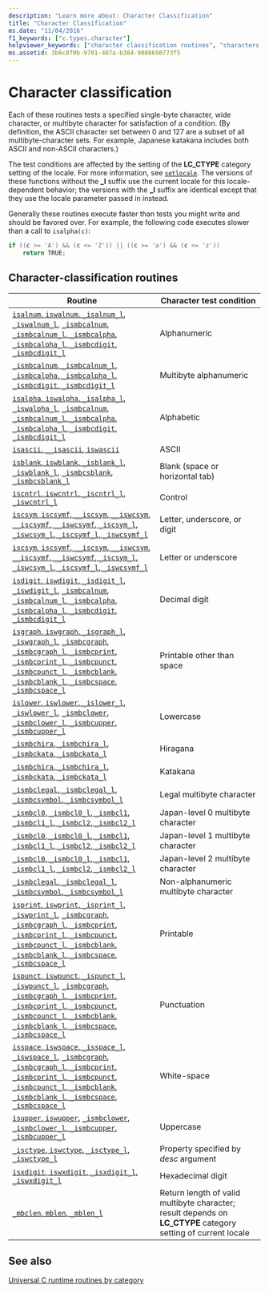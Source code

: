 ```yaml
---
description: "Learn more about: Character Classification"
title: "Character Classification"
ms.date: "11/04/2016"
f1_keywords: ["c.types.character"]
helpviewer_keywords: ["character classification routines", "characters, testing"]
ms.assetid: 3b6c8f0b-9701-407a-b384-9086698773f5
---
```

# Character classification

Each of these routines tests a specified single-byte character, wide character, or multibyte character for satisfaction of a condition. (By definition, the ASCII character set between 0 and 127 are a subset of all multibyte-character sets. For example, Japanese katakana includes both ASCII and non-ASCII characters.)

The test conditions are affected by the setting of the **LC_CTYPE** category setting of the locale. For more information, see [`setlocale`](./reference/setlocale-wsetlocale.md). The versions of these functions without the **_l** suffix use the current locale for this locale-dependent behavior; the versions with the **_l** suffix are identical except that they use the locale parameter passed in instead.

Generally these routines execute faster than tests you might write and should be favored over. For example, the following code executes slower than a call to `isalpha(c)`:

```C
if ((c >= 'A') && (c <= 'Z')) || ((c >= 'a') && (c <= 'z'))
    return TRUE;
```

## Character-classification routines

|Routine|Character test condition|
|-------------|------------------------------|
|[`isalnum`, `iswalnum`, `_isalnum_l`, `_iswalnum_l`](./reference/isalnum-iswalnum-isalnum-l-iswalnum-l.md), [`_ismbcalnum`, `_ismbcalnum_l`, `_ismbcalpha`, `_ismbcalpha_l`, `_ismbcdigit`, `_ismbcdigit_l`](./reference/ismbcalnum-functions.md)|Alphanumeric|
|[`_ismbcalnum`, `_ismbcalnum_l`, `_ismbcalpha`, `_ismbcalpha_l`, `_ismbcdigit`, `_ismbcdigit_l`](./reference/ismbcalnum-functions.md)|Multibyte alphanumeric|
|[`isalpha`, `iswalpha`, `_isalpha_l`, `_iswalpha_l`](./reference/isalpha-iswalpha-isalpha-l-iswalpha-l.md), [`_ismbcalnum`, `_ismbcalnum_l`, `_ismbcalpha`, `_ismbcalpha_l`, `_ismbcdigit`, `_ismbcdigit_l`](./reference/ismbcalnum-functions.md)|Alphabetic|
|[`isascii`, `__isascii`, `iswascii`](./reference/isascii-isascii-iswascii.md)|ASCII|
|[`isblank`, `iswblank`, `_isblank_l`, `_iswblank_l`](./reference/isblank-iswblank-isblank-l-iswblank-l.md), [`_ismbcsblank`, `_ismbcsblank_l`](./reference/ismbcgraph-functions.md)|Blank (space or horizontal tab)|
|[`iscntrl`, `iswcntrl`, `_iscntrl_l`, `_iswcntrl_l`](./reference/iscntrl-iswcntrl-iscntrl-l-iswcntrl-l.md)|Control|
|[`iscsym`, `iscsymf`, `__iscsym`, `__iswcsym`, `__iscsymf`, `__iswcsymf`, `_iscsym_l`, `_iswcsym_l`, `_iscsymf_l`, `_iswcsymf_l`](./reference/iscsym-functions.md)|Letter, underscore, or digit|
|[`iscsym`, `iscsymf`, `__iscsym`, `__iswcsym`, `__iscsymf`, `__iswcsymf`, `_iscsym_l`, `_iswcsym_l`, `_iscsymf_l`, `_iswcsymf_l`](./reference/iscsym-functions.md)|Letter or underscore|
|[`isdigit`, `iswdigit`, `_isdigit_l`, `_iswdigit_l`](./reference/isdigit-iswdigit-isdigit-l-iswdigit-l.md), [`_ismbcalnum`, `_ismbcalnum_l`, `_ismbcalpha`, `_ismbcalpha_l`, `_ismbcdigit`, `_ismbcdigit_l`](./reference/ismbcalnum-functions.md)|Decimal digit|
|[`isgraph`, `iswgraph`, `_isgraph_l`, `_iswgraph_l`](./reference/isgraph-iswgraph-isgraph-l-iswgraph-l.md), [`_ismbcgraph`, `_ismbcgraph_l`, `_ismbcprint`, `_ismbcprint_l`, `_ismbcpunct`, `_ismbcpunct_l`, `_ismbcblank`, `_ismbcblank_l`, `_ismbcspace`, `_ismbcspace_l`](./reference/ismbcgraph-functions.md)|Printable other than space|
|[`islower`, `iswlower`, `_islower_l`, `_iswlower_l`](./reference/islower-iswlower-islower-l-iswlower-l.md), [`_ismbclower`, `_ismbclower_l`, `_ismbcupper`, `_ismbcupper_l`](./reference/ismbclower-ismbclower-l-ismbcupper-ismbcupper-l.md)|Lowercase|
|[`_ismbchira`, `_ismbchira_l`, `_ismbckata`, `_ismbckata_l`](./reference/ismbchira-ismbchira-l-ismbckata-ismbckata-l.md)|Hiragana|
|[`_ismbchira`, `_ismbchira_l`, `_ismbckata`, `_ismbckata_l`](./reference/ismbchira-ismbchira-l-ismbckata-ismbckata-l.md)|Katakana|
|[`_ismbclegal`, `_ismbclegal_l`, `_ismbcsymbol`, `_ismbcsymbol_l`](./reference/ismbclegal-ismbclegal-l-ismbcsymbol-ismbcsymbol-l.md)|Legal multibyte character|
|[`_ismbcl0`, `_ismbcl0_l`, `_ismbcl1`, `_ismbcl1_l`, `_ismbcl2`, `_ismbcl2_l`](./reference/ismbcl0-ismbcl0-l-ismbcl1-ismbcl1-l-ismbcl2-ismbcl2-l.md)|Japan-level 0 multibyte character|
|[`_ismbcl0`, `_ismbcl0_l`, `_ismbcl1`, `_ismbcl1_l`, `_ismbcl2`, `_ismbcl2_l`](./reference/ismbcl0-ismbcl0-l-ismbcl1-ismbcl1-l-ismbcl2-ismbcl2-l.md)|Japan-level 1 multibyte character|
|[`_ismbcl0`, `_ismbcl0_l`, `_ismbcl1`, `_ismbcl1_l`, `_ismbcl2`, `_ismbcl2_l`](./reference/ismbcl0-ismbcl0-l-ismbcl1-ismbcl1-l-ismbcl2-ismbcl2-l.md)|Japan-level 2 multibyte character|
|[`_ismbclegal`, `_ismbclegal_l`, `_ismbcsymbol`, `_ismbcsymbol_l`](./reference/ismbclegal-ismbclegal-l-ismbcsymbol-ismbcsymbol-l.md)|Non-alphanumeric multibyte character|
|[`isprint`, `iswprint`, `_isprint_l`, `_iswprint_l`](./reference/isprint-iswprint-isprint-l-iswprint-l.md), [`_ismbcgraph`, `_ismbcgraph_l`, `_ismbcprint`, `_ismbcprint_l`, `_ismbcpunct`, `_ismbcpunct_l`, `_ismbcblank`, `_ismbcblank_l`, `_ismbcspace`, `_ismbcspace_l`](./reference/ismbcgraph-functions.md)|Printable|
|[`ispunct`, `iswpunct`, `_ispunct_l`, `_iswpunct_l`](./reference/ispunct-iswpunct-ispunct-l-iswpunct-l.md), [`_ismbcgraph`, `_ismbcgraph_l`, `_ismbcprint`, `_ismbcprint_l`, `_ismbcpunct`, `_ismbcpunct_l`, `_ismbcblank`, `_ismbcblank_l`, `_ismbcspace`, `_ismbcspace_l`](./reference/ismbcgraph-functions.md)|Punctuation|
|[`isspace`, `iswspace`, `_isspace_l`, `_iswspace_l`](./reference/isspace-iswspace-isspace-l-iswspace-l.md), [`_ismbcgraph`, `_ismbcgraph_l`, `_ismbcprint`, `_ismbcprint_l`, `_ismbcpunct`, `_ismbcpunct_l`, `_ismbcblank`, `_ismbcblank_l`, `_ismbcspace`, `_ismbcspace_l`](./reference/ismbcgraph-functions.md)|White-space|
|[`isupper`, `iswupper`](./reference/isupper-isupper-l-iswupper-iswupper-l.md), [`_ismbclower`, `_ismbclower_l`, `_ismbcupper`, `_ismbcupper_l`](./reference/ismbclower-ismbclower-l-ismbcupper-ismbcupper-l.md)|Uppercase|
|[`_isctype`, `iswctype`, `_isctype_l`, `_iswctype_l`](./reference/isctype-iswctype-isctype-l-iswctype-l.md)|Property specified by *desc* argument|
|[`isxdigit`, `iswxdigit`, `_isxdigit_l`, `_iswxdigit_l`](./reference/isxdigit-iswxdigit-isxdigit-l-iswxdigit-l.md)|Hexadecimal digit|
|[`_mbclen`, `mblen`, `_mblen_l`](./reference/mbclen-mblen-mblen-l.md)|Return length of valid multibyte character; result depends on **LC_CTYPE** category setting of current locale|

## See also

[Universal C runtime routines by category](./run-time-routines-by-category.md)
